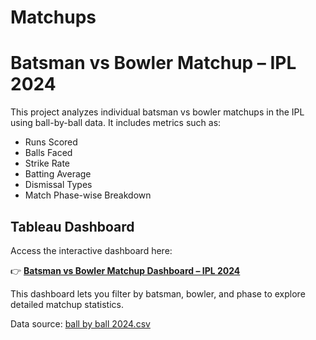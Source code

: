 # Matchups

#  Batsman vs Bowler Matchup – IPL 2024

This project analyzes individual batsman vs bowler matchups in the IPL using ball-by-ball data. It includes metrics such as:

- Runs Scored
- Balls Faced
- Strike Rate
- Batting Average
- Dismissal Types
- Match Phase-wise Breakdown

##  Tableau Dashboard

Access the interactive dashboard here:

👉 [**Batsman vs Bowler Matchup Dashboard – IPL 2024**](https://public.tableau.com/views/BatsmanvsBowlersMatchup/BatsmanvsBowlerMatchupDashboardTillIPL2024?:language=en-US&publish=yes&:sid=&:redirect=auth&:display_count=n&:origin=viz_share_link)

This dashboard lets you filter by batsman, bowler, and phase to explore detailed matchup statistics.



Data source: [ball by ball 2024.csv](./ball%20by%20ball%202024.csv)
